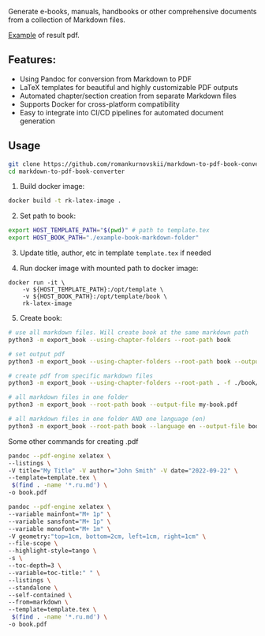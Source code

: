 Generate e-books, manuals, handbooks or other comprehensive documents from a collection of Markdown files.

[Example](https://romankurnovskii.com/handbooks/python-handbook.pdf) of result pdf.

## Features:

- Using Pandoc for conversion from Markdown to PDF
- LaTeX templates for beautiful and highly customizable PDF outputs
- Automated chapter/section creation from separate Markdown files
- Supports Docker for cross-platform compatibility
- Easy to integrate into CI/CD pipelines for automated document generation


## Usage

```sh
git clone https://github.com/romankurnovskii/markdown-to-pdf-book-converter.git
cd markdown-to-pdf-book-converter
```

1. Build docker image:

```sh
docker build -t rk-latex-image .
```

2. Set path to book:

```sh
export HOST_TEMPLATE_PATH="$(pwd)" # path to template.tex
export HOST_BOOK_PATH="./example-book-markdown-folder"
```

3. Update title, author, etc in template `template.tex` if needed


4. Run docker image with mounted path to docker image:

```
docker run -it \
    -v ${HOST_TEMPLATE_PATH}:/opt/template \
    -v ${HOST_BOOK_PATH}:/opt/template/book \
    rk-latex-image
```

5. Create book:

```sh
# use all markdown files. Will create book at the same markdown path 
python3 -m export_book --using-chapter-folders --root-path book

# set output pdf
python3 -m export_book --using-chapter-folders --root-path book --output-file book/my-book.pdf

# create pdf from specific markdown files
python3 -m export_book --using-chapter-folders --root-path . -f ./book/top-questions/_index.ru.md

# all markdown files in one folder
python3 -m export_book --root-path book --output-file my-book.pdf

# all markdown files in one folder AND one language (en)
python3 -m export_book --root-path book --language en --output-file book/trading-indicators-handbook.pdf
```

Some other commands for creating .pdf

```sh
pandoc --pdf-engine xelatex \
--listings \
-V title="My Title" -V author="John Smith" -V date="2022-09-22" \
--template=template.tex \
 $(find . -name '*.ru.md') \
-o book.pdf

pandoc --pdf-engine xelatex \
--variable mainfont="M+ 1p" \
--variable sansfont="M+ 1p" \
--variable monofont="M+ 1m" \
-V geometry:"top=1cm, bottom=2cm, left=1cm, right=1cm" \
--file-scope \
--highlight-style=tango \
-s \
--toc-depth=3 \
--variable=toc-title:" " \
--listings \
--standalone \
--self-contained \
--from=markdown \
--template=template.tex \
 $(find . -name '*.ru.md') \
-o book.pdf
```
